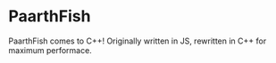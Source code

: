 # PaarthFish

PaarthFish comes to C++! Originally written in JS, rewritten in C++ for maximum performace.
